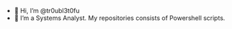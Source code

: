 - 👋 Hi, I’m @tr0ubl3t0fu
- 👀 I’m a Systems Analyst. My repositories consists of Powershell scripts. 

<!---
tr0ubl3t0fu/tr0ubl3t0fu is a ✨ special ✨ repository because its `README.md` (this file) appears on your GitHub profile.
You can click the Preview link to take a look at your changes.
--->
